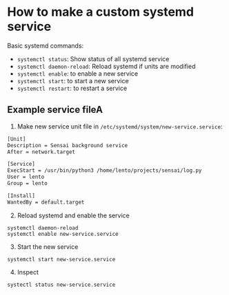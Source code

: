 # How to make a custom systemd service

Basic systemd commands:
- `systemctl status`: Show status of all systemd service
- `systemctl daemon-reload`: Reload systemd if units are modified
- `systemctl enable`: to enable a new service
- `systemctl start`: to start a new service
- `systemctl restart`: to restart a service


## Example service fileA

1. Make new service unit file in `/etc/systemd/system/new-service.service`:

```bash
[Unit]
Description = Sensai background service
After = network.target

[Service]
ExecStart = /usr/bin/python3 /home/lento/projects/sensai/log.py
User = lento
Group = lento

[Install]
WantedBy = default.target
```

2. Reload systemd and enable the service

```
systemctl daemon-reload
systemctl enable new-service.service
```


3. Start the new service

```
systemctl start new-service.service
```

4. Inspect

```
systectl status new-service.service
```
